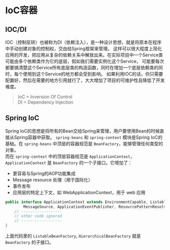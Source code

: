 # IoC容器
## IOC/DI
IOC（控制反转）也被称为DI（依赖注入），是一种设计思想，就是将原本在程序中手动创建对象的控制权，交由给Spring框架来管理。
这样可以很大程度上简化应用的开发，把应用从复杂的依赖关系中解放出来。在实际项目中一个Service类可能由多个依赖类作为它的底层，假如我们需要实例化这个Service，
可能要每次都要搞清楚这个Service所有底层类的构造函数，同时在增加一个底层依赖类的同时，每个使用到这个Service的地方都会受到影响。
如果利用IOC的话，你只需要配置好，然后在需要的地方引用就行了，大大增加了项目的可维护性且降低了开发难度。
> IoC = Inversion Of Control  
> DI = Dependency Injection

## Spring IoC
Spring IoC的思想是将所有的Bean交给Spring来管理，用户要使用Bean的时候直接从Spring容器中获取。
`spring-beans` 和 `spring-context` 模块是Spring IoC的基础。在 `spring-beans` 中顶层的容器规范是 `BeanFactory`，能够管理任何类型的对象。  
而在 `spring-context` 中的顶层容器规范是 `ApplicationContext`，`ApplicationContext` 是 `BeanFactory` 的一个子接口。它增加了：
* 更容易与Spring的AOP功能集成
* Message resource 处理（用于国际化）
* 事件发布
* 应用层的特定上下文，如 WebApplicationContext，用于 web 应用

```java
public interface ApplicationContext extends EnvironmentCapable, ListableBeanFactory, HierarchicalBeanFactory,
		MessageSource, ApplicationEventPublisher, ResourcePatternResolver {
    // ------------------
    // other code ignored
    // ------------------
}
```
上面代码里的 `ListableBeanFactory`, `HierarchicalBeanFactory` 就是 `BeanFactory` 的子接口。